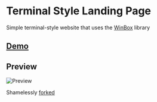 # Terminal Style Landing Page

Simple terminal-style website that uses the [WinBox](https://github.com/nextapps-de/winbox) library

## [Demo](https://upbeat-allen-ed0aef.netlify.app/)

## Preview

![Preview](./img/preview.png)

Shamelessly [forked](https://github.com/bradtraversy/terminal-landing-page)
